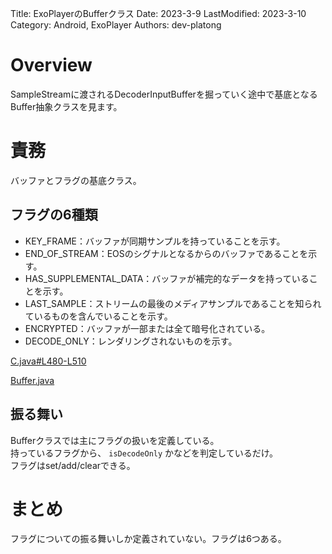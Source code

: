 Title: ExoPlayerのBufferクラス
Date: 2023-3-9
LastModified: 2023-3-10
Category: Android, ExoPlayer
Authors: dev-platong

# Overview

SampleStreamに渡されるDecoderInputBufferを掘っていく途中で基底となるBuffer抽象クラスを見ます。

# 責務

バッファとフラグの基底クラス。

## フラグの6種類

- KEY_FRAME：バッファが同期サンプルを持っていることを示す。
- END_OF_STREAM：EOSのシグナルとなるからのバッファであることを示す。
- HAS_SUPPLEMENTAL_DATA：バッファが補完的なデータを持っていることを示す。
- LAST_SAMPLE：ストリームの最後のメディアサンプルであることを知られているものを含んでいることを示す。
- ENCRYPTED：バッファが一部または全て暗号化されている。
- DECODE_ONLY：レンダリングされないものを示す。

[C.java#L480-L510](https://github.com/google/ExoPlayer/blob/r2.17.0/library%2Fcommon%2Fsrc%2Fmain%2Fjava%2Fcom%2Fgoogle%2Fandroid%2Fexoplayer2%2FC.java#L480-L510)

[Buffer.java](https://github.com/google/ExoPlayer/blob/r2.17.0/library/decoder/src/main/java/com/google/android/exoplayer2/decoder/Buffer.java)

## 振る舞い

Bufferクラスでは主にフラグの扱いを定義している。  
持っているフラグから、 `isDecodeOnly` かなどを判定しているだけ。  
フラグはset/add/clearできる。

# まとめ

フラグについての振る舞いしか定義されていない。フラグは6つある。
